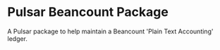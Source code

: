 # Pulsar Beancount Package

A Pulsar package to help maintain a Beancount 'Plain Text Accounting' ledger.
